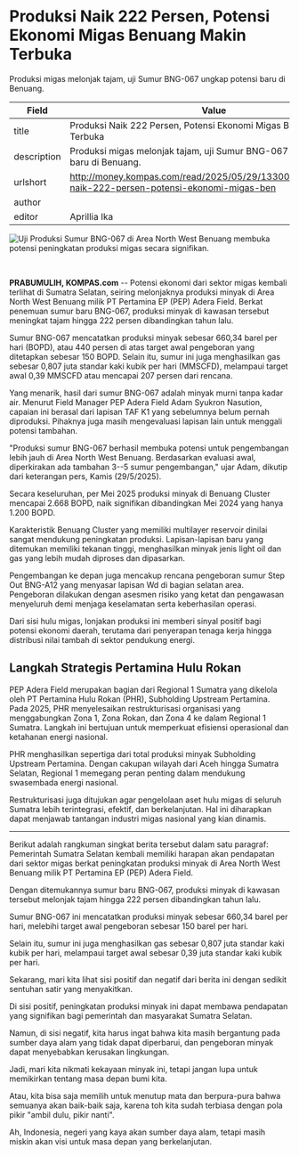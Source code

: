# Produksi Naik 222 Persen, Potensi Ekonomi Migas Benuang Makin Terbuka

Produksi migas melonjak tajam, uji Sumur BNG-067 ungkap potensi baru di Benuang.

| Field       | Value                                                       |
|-------------|-------------------------------------------------------------|
| title       | Produksi Naik 222 Persen, Potensi Ekonomi Migas Benuang Makin Terbuka |
| description | Produksi migas melonjak tajam, uji Sumur BNG-067 ungkap potensi baru di Benuang. |
| urlshort    | http://money.kompas.com/read/2025/05/29/133000526/produksi-naik-222-persen-potensi-ekonomi-migas-ben |
| author      |  |
| editor      | Aprillia Ika |

![Uji Produksi Sumur BNG-067 di Area North West Benuang membuka potensi peningkatan produksi migas secara signifikan.](https://asset.kompas.com/crops/G78mski6H6RT2Gcuxus6N-CTE-I=/416x451:3744x2669/750x500/data/photo/2025/05/29/6837e58c36310.jpg)

 

**PRABUMULIH, KOMPAS.com** -- Potensi ekonomi dari sektor migas kembali terlihat di Sumatra Selatan, seiring melonjaknya produksi minyak di Area North West Benuang milik PT Pertamina EP (PEP) Adera Field. Berkat penemuan sumur baru BNG-067, produksi minyak di kawasan tersebut meningkat tajam hingga 222 persen dibandingkan tahun lalu.

Sumur BNG-067 mencatatkan produksi minyak sebesar 660,34 barel per hari (BOPD), atau 440 persen di atas target awal pengeboran yang ditetapkan sebesar 150 BOPD. Selain itu, sumur ini juga menghasilkan gas sebesar 0,807 juta standar kaki kubik per hari (MMSCFD), melampaui target awal 0,39 MMSCFD atau mencapai 207 persen dari rencana.

Yang menarik, hasil dari sumur BNG-067 adalah minyak murni tanpa kadar air. Menurut Field Manager PEP Adera Field Adam Syukron Nasution, capaian ini berasal dari lapisan TAF K1 yang sebelumnya belum pernah diproduksi. Pihaknya juga masih mengevaluasi lapisan lain untuk menggali potensi tambahan.

"Produksi sumur BNG-067 berhasil membuka potensi untuk pengembangan lebih jauh di Area North West Benuang. Berdasarkan evaluasi awal, diperkirakan ada tambahan 3--5 sumur pengembangan," ujar Adam, dikutip dari keterangan pers, Kamis (29/5/2025).

Secara keseluruhan, per Mei 2025 produksi minyak di Benuang Cluster mencapai 2.668 BOPD, naik signifikan dibandingkan Mei 2024 yang hanya 1.200 BOPD.

Karakteristik Benuang Cluster yang memiliki multilayer reservoir dinilai sangat mendukung peningkatan produksi. Lapisan-lapisan baru yang ditemukan memiliki tekanan tinggi, menghasilkan minyak jenis light oil dan gas yang lebih mudah diproses dan dipasarkan.

Pengembangan ke depan juga mencakup rencana pengeboran sumur Step Out BNG-A12 yang menyasar lapisan Wd di bagian selatan area. Pengeboran dilakukan dengan asesmen risiko yang ketat dan pengawasan menyeluruh demi menjaga keselamatan serta keberhasilan operasi.

Dari sisi hulu migas, lonjakan produksi ini memberi sinyal positif bagi potensi ekonomi daerah, terutama dari penyerapan tenaga kerja hingga distribusi nilai tambah di sektor pendukung energi.

## Langkah Strategis Pertamina Hulu Rokan

PEP Adera Field merupakan bagian dari Regional 1 Sumatra yang dikelola oleh PT Pertamina Hulu Rokan (PHR), Subholding Upstream Pertamina. Pada 2025, PHR menyelesaikan restrukturisasi organisasi yang menggabungkan Zona 1, Zona Rokan, dan Zona 4 ke dalam Regional 1 Sumatra. Langkah ini bertujuan untuk memperkuat efisiensi operasional dan ketahanan energi nasional.

PHR menghasilkan sepertiga dari total produksi minyak Subholding Upstream Pertamina. Dengan cakupan wilayah dari Aceh hingga Sumatra Selatan, Regional 1 memegang peran penting dalam mendukung swasembada energi nasional.

Restrukturisasi juga ditujukan agar pengelolaan aset hulu migas di seluruh Sumatra lebih terintegrasi, efektif, dan berkelanjutan. Hal ini diharapkan dapat menjawab tantangan industri migas nasional yang kian dinamis.

---
Berikut adalah rangkuman singkat berita tersebut dalam satu paragraf: Pemerintah Sumatra Selatan kembali memiliki harapan akan pendapatan dari sektor migas berkat peningkatan produksi minyak di Area North West Benuang milik PT Pertamina EP (PEP) Adera Field.

 Dengan ditemukannya sumur baru BNG-067, produksi minyak di kawasan tersebut melonjak tajam hingga 222 persen dibandingkan tahun lalu.

 Sumur BNG-067 ini mencatatkan produksi minyak sebesar 660,34 barel per hari, melebihi target awal pengeboran sebesar 150 barel per hari.

 Selain itu, sumur ini juga menghasilkan gas sebesar 0,807 juta standar kaki kubik per hari, melampaui target awal sebesar 0,39 juta standar kaki kubik per hari.



Sekarang, mari kita lihat sisi positif dan negatif dari berita ini dengan sedikit sentuhan satir yang menyakitkan.

 Di sisi positif, peningkatan produksi minyak ini dapat membawa pendapatan yang signifikan bagi pemerintah dan masyarakat Sumatra Selatan.

 Namun, di sisi negatif, kita harus ingat bahwa kita masih bergantung pada sumber daya alam yang tidak dapat diperbarui, dan pengeboran minyak dapat menyebabkan kerusakan lingkungan.

 Jadi, mari kita nikmati kekayaan minyak ini, tetapi jangan lupa untuk memikirkan tentang masa depan bumi kita.

 Atau, kita bisa saja memilih untuk menutup mata dan berpura-pura bahwa semuanya akan baik-baik saja, karena toh kita sudah terbiasa dengan pola pikir "ambil dulu, pikir nanti".

 Ah, Indonesia, negeri yang kaya akan sumber daya alam, tetapi masih miskin akan visi untuk masa depan yang berkelanjutan.
